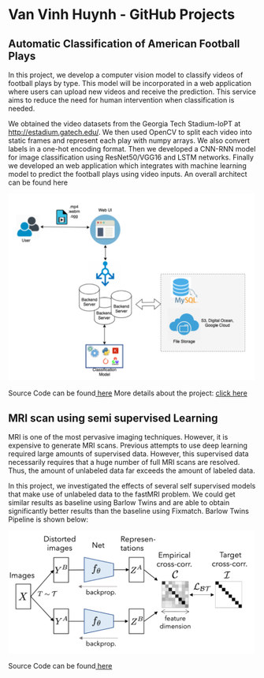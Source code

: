 # Van Vinh Huynh - GitHub Projects

## Automatic Classification of American Football Plays

In this project, we develop a computer vision model to classify videos of football plays by type. This model will be incorporated in a web application where users can upload new videos and receive the prediction. This service aims to reduce the need for human intervention when classification is needed.

We obtained the video datasets from the Georgia Tech Stadium-IoPT at http://estadium.gatech.edu/. We then used OpenCV to split each video into static frames and represent each play with numpy arrays. We also convert labels in a one-hot encoding format. Then we developed a CNN-RNN model for image classification using ResNet50/VGG16 and LSTM networks. Finally we developed an web application which integrates with machine learning model to predict the football plays using video inputs. An overall architect can be found here 

<img src="/images/football_architect.png" alt="football_architect" width="500"/>

Source Code can be found[ here](https://github.com/huynhvinh/football_plays_video_recognition)
More details about the project: [click here](https://docs.google.com/presentation/d/1d4isbu5wujBa6oj3CAjtQQiMlrNS8Jlu/edit#slide=id.p7)

## MRI scan using semi supervised Learning

MRI is one of the most pervasive imaging techniques. However, it is expensive to generate MRI scans. Previous attempts to use deep learning required large amounts of supervised data. However, this supervised data necessarily requires that a huge number of full MRI scans are resolved. Thus, the amount of unlabeled data far exceeds the amount of labeled data. 

In this project, we investigated the effects of several self supervised models that make use of unlabeled data to the fastMRI problem. We could get similar results as baseline using Barlow Twins and are able to obtain significantly better results than the baseline using Fixmatch. Barlow Twins Pipeline is shown below:

<img src="/images/barlow_pipeline.png" alt="Barlow Twins Pipeline" width="500"/>

Source Code can be found[ here](https://github.com/huynhvinh/fastMRI)


